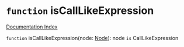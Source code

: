 # `function` isCallLikeExpression

[Documentation Index](../README.md)

`function` isCallLikeExpression(node: [Node](../interface.Node/README.md)): node `is` CallLikeExpression
